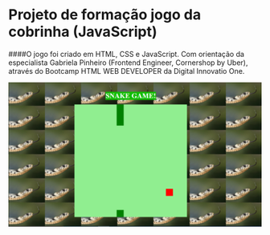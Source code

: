 # Projeto de formação jogo da cobrinha (JavaScript)

####O jogo foi criado em HTML, CSS e JavaScript. Com orientação da especialista Gabriela Pinheiro (Frontend Engineer, Cornershop by Uber), através do Bootcamp HTML WEB DEVELOPER da Digital Innovatio One.

![alt text](./image/Jogo_image.png)
